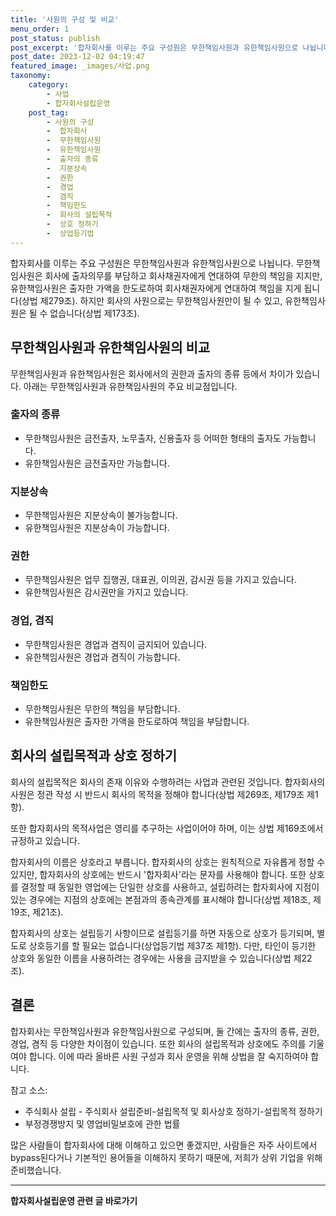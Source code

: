 ```yaml
---
title: '사원의 구성 및 비교'
menu_order: 1
post_status: publish
post_excerpt: '합자회사를 이루는 주요 구성원은 무한책임사원과 유한책임사원으로 나뉩니다. 무한책임사원은 회사에 출자의무를 부담하고 회사채권자에게 연대하여 무한의 책임을 지지만, 유한책임사원은 출자한 가액을 한도로하여 회사채권자에게 연대하여 책임을 지게 됩니다 상법 제279조 . 하지만 회사의 사원으로는 무한책임사원만이 될 수 있고, 유한책임사원은 될 수 없습니다 상법 제173조 .'
post_date: 2023-12-02 04:19:47
featured_image: _images/사업.png
taxonomy:
    category:
        - 사업
        - 합자회사설립운영
    post_tag:
        - 사원의 구성
        -  합자회사
        -  무한책임사원
        -  유한책임사원
        -  출자의 종류
        -  지분상속
        -  권한
        -  경업
        -  겸직
        -  책임한도
        -  회사의 설립목적
        -  상호 정하기
        -  상업등기법
---
```



합자회사를 이루는 주요 구성원은 무한책임사원과 유한책임사원으로 나뉩니다. 무한책임사원은 회사에 출자의무를 부담하고 회사채권자에게 연대하여 무한의 책임을 지지만, 유한책임사원은 출자한 가액을 한도로하여 회사채권자에게 연대하여 책임을 지게 됩니다(상법 제279조). 하지만 회사의 사원으로는 무한책임사원만이 될 수 있고, 유한책임사원은 될 수 없습니다(상법 제173조).

## 무한책임사원과 유한책임사원의 비교

무한책임사원과 유한책임사원은 회사에서의 권한과 출자의 종류 등에서 차이가 있습니다. 아래는 무한책임사원과 유한책임사원의 주요 비교점입니다.

### 출자의 종류

- 무한책임사원은 금전출자, 노무출자, 신용출자 등 어떠한 형태의 출자도 가능합니다.
- 유한책임사원은 금전출자만 가능합니다.

### 지분상속

- 무한책임사원은 지분상속이 불가능합니다.
- 유한책임사원은 지분상속이 가능합니다.

### 권한

- 무한책임사원은 업무 집행권, 대표권, 이의권, 감시권 등을 가지고 있습니다.
- 유한책임사원은 감시권만을 가지고 있습니다.

### 경업, 겸직

- 무한책임사원은 경업과 겸직이 금지되어 있습니다.
- 유한책임사원은 경업과 겸직이 가능합니다.

### 책임한도

- 무한책임사원은 무한의 책임을 부담합니다.
- 유한책임사원은 출자한 가액을 한도로하여 책임을 부담합니다.

## 회사의 설립목적과 상호 정하기

회사의 설립목적은 회사의 존재 이유와 수행하려는 사업과 관련된 것입니다. 합자회사의 사원은 정관 작성 시 반드시 회사의 목적을 정해야 합니다(상법 제269조, 제179조 제1항).

또한 합자회사의 목적사업은 영리를 추구하는 사업이어야 하며, 이는 상법 제169조에서 규정하고 있습니다.

합자회사의 이름은 상호라고 부릅니다. 합자회사의 상호는 원칙적으로 자유롭게 정할 수 있지만, 합자회사의 상호에는 반드시 '합자회사'라는 문자를 사용해야 합니다. 또한 상호를 결정할 때 동일한 영업에는 단일한 상호를 사용하고, 설립하려는 합자회사에 지점이 있는 경우에는 지점의 상호에는 본점과의 종속관계를 표시해야 합니다(상법 제18조, 제19조, 제21조).

합자회사의 상호는 설립등기 사항이므로 설립등기를 하면 자동으로 상호가 등기되며, 별도로 상호등기를 할 필요는 없습니다(상업등기법 제37조 제1항). 다만, 타인이 등기한 상호와 동일한 이름을 사용하려는 경우에는 사용을 금지받을 수 있습니다(상법 제22조).

## 결론

합자회사는 무한책임사원과 유한책임사원으로 구성되며, 둘 간에는 출자의 종류, 권한, 경업, 겸직 등 다양한 차이점이 있습니다. 또한 회사의 설립목적과 상호에도 주의를 기울여야 합니다. 이에 따라 올바른 사원 구성과 회사 운영을 위해 상법을 잘 숙지하여야 합니다.

참고 소스:
- 주식회사 설립 - 주식회사 설립준비-설립목적 및 회사상호 정하기-설립목적 정하기
- 부정경쟁방지 및 영업비밀보호에 관한 법률

많은 사람들이 합자회사에 대해 이해하고 있으면 좋겠지만, 사람들은 자주 사이트에서 bypass된다거나 기본적인 용어들을 이해하지 못하기 때문에, 저희가 상위 기업을 위해 준비했습니다.
<!-- wp:separator -->
<hr class="wp-block-separator has-alpha-channel-opacity"/>
<!-- /wp:separator -->

<!-- wp:group {"backgroundColor":"base","layout":{"type":"constrained"}} -->
<div class="wp-block-group has-base-background-color has-background"><!-- wp:paragraph {"align":"center","fontSize":"medium"} -->
<p class="has-text-align-center has-large-font-size"><strong>합자회사설립운영 관련 글 바로가기</strong></p>
<!-- /wp:paragraph -->


<!-- wp:latest-posts
{"categories":[{"id":27402,"count":19,"description":"","link":"https://uknowlaw.com/category/%ed%95%a9%ec%9e%90%ed%9a%8c%ec%82%ac%ec%84%a4%eb%a6%bd%ec%9a%b4%ec%98%81/","name":"합자회사설립운영","slug":"합자회사설립운영","taxonomy":"category","parent":0,"meta":[],"_links":{"self":[{"href":"https://uknowlaw.com/wp-json/wp/v2/categories/27402"}],"collection":[{"href":"https://uknowlaw.com/wp-json/wp/v2/categories"}],"about":[{"href":"https://uknowlaw.com/wp-json/wp/v2/taxonomies/category"}],"wp:post_type":[{"href":"https://uknowlaw.com/wp-json/wp/v2/posts?categories=27402"}],"curies":[{"name":"wp","href":"https://api.w.org/{rel}","templated":true}]}}],"postsToShow":100,"excerptLength":28,"postLayout":"grid","columns":2,"featuredImageAlign":"left","featuredImageSizeSlug":"large","fontSize":"small"} /--></div>
<!-- /wp:group -->